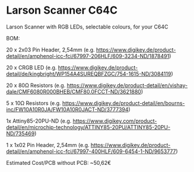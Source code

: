 # Larson Scanner C64C
Larson Scanner with RGB LEDs, selectable colours, for your C64C

BOM:

20 x 2x03 Pin Header, 2,54mm (e.g. https://www.digikey.de/product-detail/en/amphenol-icc-fci/67997-206HLF/609-3234-ND/1878491)

20 x CRGB LED (e.g. https://www.digikey.de/product-detail/de/kingbright/WP154A4SUREQBFZGC/754-1615-ND/3084119)

20 x 80Ω Resistors (e.g. https://www.digikey.de/product-detail/en/vishay-dale/CMF6080R000BHEB/CMF80.0FCCT-ND/3621880)

5 x 10Ω Resistors (e.g. https://www.digikey.de/product-detail/en/bourns-inc/FW10A10R0JA/FW10A10R0JACT-ND/3777394)

1x Attiny85-20PU-ND (e.g. https://www.digikey.com/product-detail/en/microchip-technology/ATTINY85-20PU/ATTINY85-20PU-ND/735469)

1 x 1x02 Pin Header, 2,54mm (e.g. https://www.digikey.de/product-detail/en/amphenol-icc-fci/67997-400HLF/609-6454-1-ND/9653777)

Estimated Cost/PCB without PCB: ~50,62€

